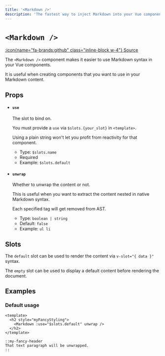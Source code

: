```yaml
---
title: '<Markdown />'
description: 'The fastest way to inject Markdown into your Vue components.'
---
```


# `<Markdown />`

[:icon{name="fa-brands:github" class="inline-block w-4"} Source](https://github.com/nuxt/content/blob/main/src/runtime/components/Markdown.ts)

The `<Markdown />` component makes it easier to use Markdown syntax in your Vue components.

It is useful when creating components that you want to use in your Markdown content.

## Props

- #### `use`

  The slot to bind on.

  You must provide a `use` via `$slots.{your_slot}` in `<template>`.
  
  Using a plain string won't let you profit from reactivity for that component.
  - Type: `$slots.name`
  - Required
  - Example: `$slots.default`

- #### `unwrap`

  Whether to unwrap the content or not.

  This is useful when you want to extract the content nested in native Markdown syntax.

  Each specified tag will get removed from AST.

  - Type: `boolean | string`
  - Default: `false`
  - Example: `ul li`

## Slots

The `default` slot can be used to render the content via `v-slot="{ data }"` syntax.

The `empty` slot can be used to display a default content before rendering the document.

## Examples

### Default usage

```vue [components/MyFancyHeader.vue]
<template>
  <h2 style="myFancyStyling">
    <Markdown :use="$slots.default" unwrap />
  </h2>
</template>
```

```vue [content/index.md]
::my-fancy-header
That text paragraph will be unwrapped.
::
```
